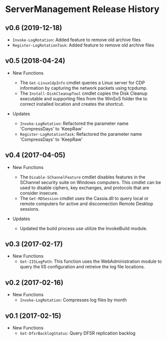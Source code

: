 # ServerManagement Release History

## v0.6 (2019-12-18)

- `Invoke-LogRotation`: Added feature to remove old archive files
- `Register-LogRotationTask`: Added feature to remove old archive files


## v0.5 (2018-04-24)

- New Functions

  - The `Get-LinuxCdpInfo` cmdlet queries a Linux server for CDP information by capturing the network packets using tcpdump.
  - The `Install-DiskCleanupTool` cmdlet copies the Disk Cleanup executable and supporting files from the WinSxS folder the to correct installed location and creates the shortcut.

- Updates

  - `Invoke-LogRotation`: Refactored the parameter name 'CompressDays' to 'KeepRaw'
  - `Register-LogRotationTask`: Refactored the parameter name 'CompressDays' to 'KeepRaw'


## v0.4 (2017-04-05)

- New Functions

  - The `Disable-SChannelFeature` cmdlet disables features in the SChannel security suite on Windows computers.  This cmdlet can be used to disable ciphers, key exchanges, and protocols that are consider insecure.
  - The `Get-RDSession` cmdlet uses the Cassia.dll to query local or remote computers for active and disconnection Remote Desktop sessions.

- Updates

  - Updated the build process use utilize the InvokeBuild module.

## v0.3 (2017-02-17)

- New Functions
  - `Get-IISLogPath`: This function uses the WebAdministration module to query the IIS configuration and retreive the log file locations.

## v0.2 (2017-02-16)

- New Functions
  - `Invoke-LogRotation`: Compresses log files by month

## v0.1 (2017-02-15)

- New Functions
  - `Get-DfsrBacklogStatus`: Query DFSR replication backlog
